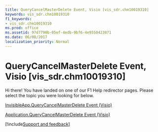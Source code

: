 ```yaml
---
title: QueryCancelMasterDelete Event, Visio [vis_sdr.chm10019310]
keywords: vis_sdr.chm10019310
f1_keywords:
- vis_sdr.chm10019310
ms.prod: office
ms.assetid: 97d7790b-05ef-4edb-9bf6-4e9550423871
ms.date: 06/08/2017
localization_priority: Normal
---
```



# QueryCancelMasterDelete Event, Visio [vis_sdr.chm10019310]

Hi there! You have landed on one of our F1 Help redirector pages. Please select the topic you were looking for below.

[InvisibleApp.QueryCancelMasterDelete Event (Visio)](http://msdn.microsoft.com/library/e964f3dd-c467-572f-d270-723a0d043d8a%28Office.15%29.aspx)

[Application.QueryCancelMasterDelete Event (Visio)](http://msdn.microsoft.com/library/8277a799-c86f-ddd4-7c0a-da0762418217%28Office.15%29.aspx)

[!include[Support and feedback](~/includes/feedback-boilerplate.md)]